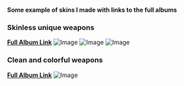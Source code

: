 **Some example of skins I made with links to the full albums**

### Skinless unique weapons
**[Full Album Link](https://imgur.com/a/Z7q5ma1)**
![Image](https://i.imgur.com/cYscIfy.jpg)
![Image](https://i.imgur.com/fq9z1LR.jpg)
![Image](https://i.imgur.com/WF1XdSt.jpg)

### Clean and colorful weapons
**[Full Album Link](https://imgur.com/a/xyvMPoa)**
![Image](https://i.imgur.com/oeEkXkh.jpg)
